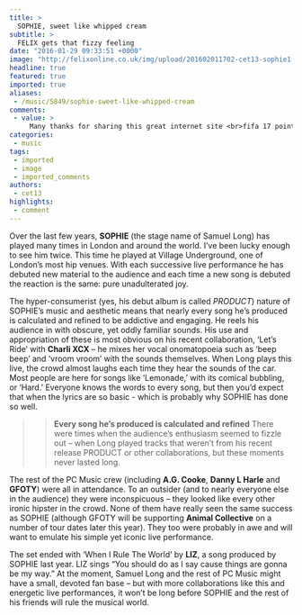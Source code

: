 ```yaml
---
title: >
  SOPHIE, sweet like whipped cream
subtitle: >
  FELIX gets that fizzy feeling
date: "2016-01-29 09:33:51 +0000"
image: "http://felixonline.co.uk/img/upload/201602011702-cet13-sophie1.jpg"
headline: true
featured: true
imported: true
aliases:
 - /music/5849/sophie-sweet-like-whipped-cream
comments:
 - value: >
     Many thanks for sharing this great internet site <br>fifa 17 points http://bc24team.com/forum/topic/5206,Many thanks for sharing this great internet site <br>fifa 17 points http://bc24team.com/forum/topic/5206
categories:
 - music
tags:
 - imported
 - image
 - imported_comments
authors:
 - cet13
highlights:
 - comment
---
```


Over the last few years, **SOPHIE** (the stage name of Samuel Long) has played many times in London and around the world. I’ve been lucky enough to see him twice. This time he played at Village Underground, one of London’s most hip venues. With each successive live performance he has debuted new material to the audience and each time a new song is debuted the reaction is the same: pure unadulterated joy.

The hyper-consumerist (yes, his debut album is called _PRODUCT_) nature of SOPHIE’s music and aesthetic means that nearly every song he’s produced is calculated and refined to be addictive and engaging. He reels his audience in with obscure, yet oddly familiar sounds. His use and appropriation of these is most obvious on his recent collaboration, ‘Let’s Ride’ with **Charli XCX** – he mixes her vocal onomatopoeia such as ‘beep beep’ and ‘vroom vroom’ with the sounds themselves. When Long plays this live, the crowd almost laughs each time they hear the sounds of the car. Most people are here for songs like ‘Lemonade,’ with its comical bubbling, or ‘Hard.’ Everyone knows the words to every song, but then you’d expect that when the lyrics are so basic - which is probably why SOPHIE has done so well.
> > **Every song he’s produced is calculated and refined**
There were times when the audience’s enthusiasm seemed to fizzle out – when Long played tracks that weren’t from his recent release PRODUCT or other collaborations, but these moments never lasted long.

The rest of the PC Music crew (including **A.G. Cooke**, **Danny L Harle** and **GFOTY**) were all in attendance. To an outsider (and to nearly everyone else in the audience) they were inconspicuous – they looked like every other ironic hipster in the crowd. None of them have really seen the same success as SOPHIE (although GFOTY will be supporting **Animal Collective** on a number of tour dates later this year). They too were probably in awe and will want to emulate his simple yet iconic live performance.

The set ended with ‘When I Rule The World’ by **LIZ**, a song produced by SOPHIE last year. LIZ sings “You should do as I say cause things are gonna be my way.” At the moment, Samuel Long and the rest of PC Music might have a small, devoted fan base – but with more collaborations like this and energetic live performances, it won’t be long before SOPHIE and the rest of his friends will rule the musical world.
